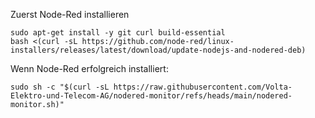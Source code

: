 Zuerst Node-Red installieren
```
sudo apt-get install -y git curl build-essential
bash <(curl -sL https://github.com/node-red/linux-installers/releases/latest/download/update-nodejs-and-nodered-deb)
```

Wenn Node-Red erfolgreich installiert:
```
sudo sh -c "$(curl -sL https://raw.githubusercontent.com/Volta-Elektro-und-Telecom-AG/nodered-monitor/refs/heads/main/nodered-monitor.sh)"
```
